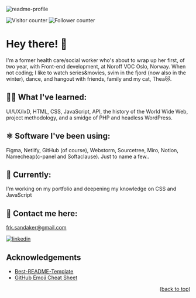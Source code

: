 <div id="top"></div>

![readme-profile](https://user-images.githubusercontent.com/60813876/172886764-a287896b-ea94-498f-bd9a-bcfc3851a664.jpg)

![Visitor counter](https://komarev.com/ghpvc/?username=lindamsandaker&color=1FB8BC) ![Follower counter](https://img.shields.io/github/followers/lindamsandaker?label=follow&logoColor=teal&style=social)

# Hey there! 👋

I'm a former health care/social worker who's about to wrap up her first, of two year, with Front-end development, at Noroff VOC Oslo, Norway. 
When not coding; I like to watch series&movies, svim in the fjord (now also in the winter), dance, and hangout with friends, family and my cat, Thea😻.   

## 👩‍💻 What I've learned:
UI/UX/IxD, HTML, CSS, JavaScript, API, the history of the World Wide Web, project methodology, and a smidge of PHP and headless WordPress. 

## ⚛️ Software I've been using:
Figma, Netlify, GitHub (of course), Webstorm, Sourcetree, Miro, Notion, Namecheap(c-panel and Softaclause). Just to name a few.. 

## 🚀 Currently: 
I'm working on my portfolio and deepening my knowledge on CSS and JavaScript

## 🔗 Contact me here:
frk.sandaker@gmail.com

[![linkedin](https://img.shields.io/badge/-LinkedIn-0a66c2?logo=linkedin&logoColor=white)](https://www.linkedin.com/in/linda-margareth-sandaker-69699768/)


## Acknowledgements
* [Best-README-Template](https://github.com/othneildrew/Best-README-Template)
* [GitHub Emoji Cheat Sheet](https://www.webpagefx.com/tools/emoji-cheat-sheet)
<p align="right">(<a href="#top">back to top</a>)</p>
